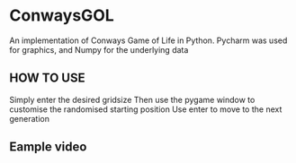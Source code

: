 # ConwaysGOL
 An implementation of Conways Game of Life in Python. Pycharm was used for graphics, and Numpy for the underlying data

## HOW TO USE
Simply enter the desired gridsize
Then use the pygame window to customise the randomised starting position
Use enter to move to the next generation

## Eample video

